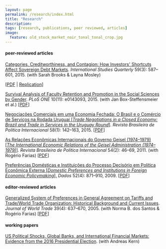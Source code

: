```yaml
---
layout: page
permalink: /research/index.html
title: "Research"
description:
tags: [research, publications, peer reviewed, articles]
image:
  feature: old_stock_market_noir_tonal_tonal_crop.jpg
---
```


#### peer-reviewed articles

<a href="http://onlinelibrary.wiley.com/resolve/doi?DOI=10.1111/isqu.12173" target="_blank">Categories, Creditworthiness, and Contagion: How Investors' Shortcuts Affect Sovereign Debt Markets</a>. _International Studies Quarterly_ 59(3): 587–601, 2015. (with Sarah Brooks & Layna Mosley)

[<a href="../pdf/Brooks_etal_2015.pdf" target="_blank">PDF</a> \| <a href="http://www.isanet.org/Publications/ISQ/Replication-Data?doi=10.1111/isqu.12173" target="_blank">Replication</a>]

<a href="http://journals.plos.org/plosone/article?id=10.1371/journal.pone.0143093" target="_blank">Survival Analysis of Faculty Retention and Promotion in the Social Sciences by Gender</a>. _PLoS ONE_ 10(11): e0143093, 2015. (with Jan Box-Steffensmeier et al.) [<a href="http://www.plosone.org/article/fetchObject.action?uri=info:doi/10.1371/journal.pone.0143093&representation=PDF" target="_blank">PDF</a>]

<a href="http://dx.doi.org/10.1590/0034-7329201500108" target="_blank">Negociações Comerciais em uma Economia Fechada: O Brasil e o Comércio de Serviços na Rodada Uruguai [_Trade Negotiations in a Closed Economy: Brazil and Trade in Services in the Uruguay Round_]</a>. _Revista Brasileira de Política Internacional_ 58(1): 142–163, 2015. [<a href="http://www.scielo.br/pdf/rbpi/v58n1/0034-7329-rbpi-58-01-00142.pdf" target="_blank">PDF</a>]

<a href="http://ref.scielo.org/y7cbvm" target="_blank">As Relações Econômicas Internacionais do Governo Geisel (1974–1979) [_The International Economic Relations of the Geisel Administration (1974–1979)_]</a>. _Revista Brasileira de Política Internacional_ 54(2): 46–69, 2011. (with Rogério Farias) [<a href="http://www.scielo.br/pdf/rbpi/v54n2/v54n2a03.pdf" target="_blank">PDF</a>]

<a href="http://ref.scielo.org/rxhwwf" target="_blank">Preferências Domésticas e Instituições do Processo Decisório em Política Econômica
Externa [_Domestic Preferences and Institutions in Foreign Economic Policymaking_].</a> _Dados_ 52(4): 871–910, 2009. [<a href="http://www.scielo.br/pdf/dados/v52n4/v52n4a03.pdf" target="_blank">PDF</a>]


#### editor-reviewed articles

<a href="http://www.kluwerlawonline.com/abstract.php?area=Journals&id=TRAD2005039" target="_blank">Generalized System of Preferences in General Agreement on Tariffs and Trade/World Trade Organization: Historical Background and Current Issues</a>. _Journal of World Trade_ 39(4): 637–670, 2005. (with Norma B. dos Santos & Rogério Farias) [<a href="../pdf/Santos_etal_2005.pdf" target="_blank">PDF</a>]


#### working papers

<a href="http://dx.doi.org/10.17605/OSF.IO/XR3UN" target="_blank">US Political Shocks, Global Banks, and International Financial Markets: Evidence from the 2016 Presidential Election</a>. (with Andreas Kern)
